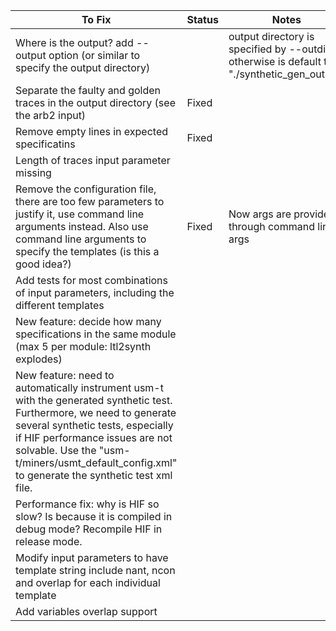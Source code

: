 | To Fix | Status | Notes |
|---|---|---|
| Where is the output? add --output option (or similar to specify the output directory) |  | output directory is specified by --outdir, otherwise is default to "./synthetic_gen_output" |
| Separate the faulty and golden traces in the output directory (see the arb2 input) | Fixed |  |
| Remove empty lines in expected specificatins | Fixed |  |
| Length of traces input parameter missing |  |  |
| Remove the configuration file, there are too few parameters to justify it, use command line arguments instead. Also use command line arguments to specify the templates (is this a good idea?) | Fixed | Now args are provided through command line args |
| Add tests for most combinations of input parameters, including the different templates |  |  |
| New feature: decide how many specifications in the same module (max 5 per module: ltl2synth explodes) |  |  |
| New feature: need to automatically instrument usm-t with the generated synthetic test. Furthermore, we need to generate several synthetic tests, especially if HIF performance issues are not solvable. Use the "usm-t/miners/usmt_default_config.xml" to generate the synthetic test xml file. |  |  |
| Performance fix: why is HIF so slow? Is because it is compiled in debug mode? Recompile HIF in release mode. |  |  |
| Modify input parameters to have template string include nant, ncon and overlap for each individual template |  |  | 
| Add variables overlap support |  |  |